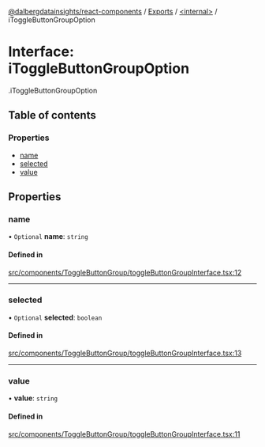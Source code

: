 [@dalbergdatainsights/react-components](../README.md) / [Exports](../modules.md) / [<internal\>](../modules/internal_.md) / iToggleButtonGroupOption

# Interface: iToggleButtonGroupOption

[<internal>](../modules/internal_.md).iToggleButtonGroupOption

## Table of contents

### Properties

- [name](internal_.iToggleButtonGroupOption.md#name)
- [selected](internal_.iToggleButtonGroupOption.md#selected)
- [value](internal_.iToggleButtonGroupOption.md#value)

## Properties

### name

• `Optional` **name**: `string`

#### Defined in

[src/components/ToggleButtonGroup/toggleButtonGroupInterface.tsx:12](https://github.com/DalbergDataInsights/react-components/blob/7951db8/src/components/ToggleButtonGroup/toggleButtonGroupInterface.tsx#L12)

___

### selected

• `Optional` **selected**: `boolean`

#### Defined in

[src/components/ToggleButtonGroup/toggleButtonGroupInterface.tsx:13](https://github.com/DalbergDataInsights/react-components/blob/7951db8/src/components/ToggleButtonGroup/toggleButtonGroupInterface.tsx#L13)

___

### value

• **value**: `string`

#### Defined in

[src/components/ToggleButtonGroup/toggleButtonGroupInterface.tsx:11](https://github.com/DalbergDataInsights/react-components/blob/7951db8/src/components/ToggleButtonGroup/toggleButtonGroupInterface.tsx#L11)
